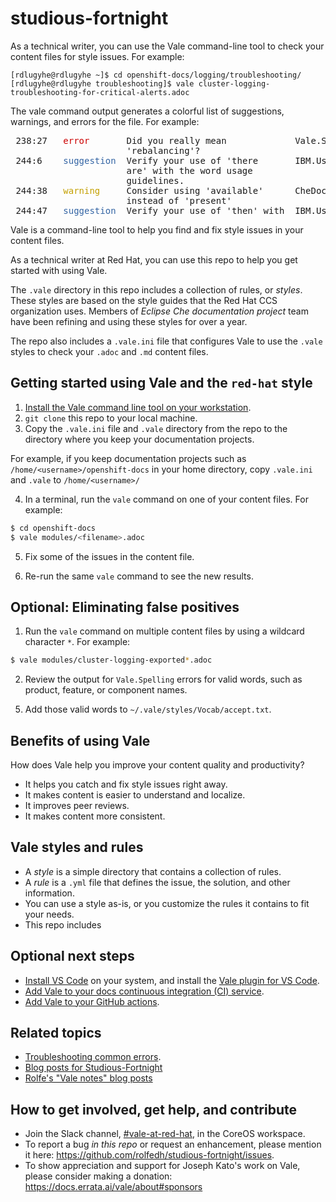 # studious-fortnight

As a technical writer, you can use the Vale command-line tool to check your content files for style issues. For example:
```
[rdlugyhe@rdlugyhe ~]$ cd openshift-docs/logging/troubleshooting/
[rdlugyhe@rdlugyhe troubleshooting]$ vale cluster-logging-troubleshooting-for-critical-alerts.adoc
```
The vale command output generates a colorful list of suggestions, warnings, and errors for the file. For example:

<pre> 238:27   <font color="#CC0000">error</font>       Did you really mean             Vale.Spelling       
                      &apos;rebalancing&apos;?                                      
 244:6    <font color="#3465A4">suggestion</font>  Verify your use of &apos;there       IBM.Usage           
                      are&apos; with the word usage                            
                      guidelines.                                         
 244:38   <font color="#C4A000">warning</font>     Consider using &apos;available&apos;      CheDocs.CommonTerms
                      instead of &apos;present&apos;                                
 244:47   <font color="#3465A4">suggestion</font>  Verify your use of &apos;then&apos; with  IBM.Usage  </pre>
 
Vale is a command-line tool to help you find and fix style issues in your content files.

As a technical writer at Red Hat, you can use this repo to help you get started with using Vale.

The `.vale` directory in this repo includes a collection of rules, or _styles_. These styles are based on the style guides that the Red Hat CCS organization uses. Members of _Eclipse Che documentation project_ team have been refining and using these styles for over a year.

The repo also includes a `.vale.ini` file that configures Vale to use the `.vale` styles to check your `.adoc` and `.md` content files.

## Getting started using Vale and the `red-hat` style

1. [Install the Vale command line tool on your workstation](https://docs.errata.ai/vale/install).
2. `git clone` this repo to your local machine.
3. Copy the `.vale.ini` file and `.vale` directory from the repo to the  directory where you keep your documentation projects.

  For example, if you keep documentation projects such as `/home/<username>/openshift-docs` in your home directory, copy `.vale.ini` and `.vale` to `/home/<username>/`

4. In a terminal, run the `vale` command on one of your content files. For example:
```bash
$ cd openshift-docs
$ vale modules/<filename>.adoc
```
5. Fix some of the issues in the content file.

6. Re-run the same `vale` command to see the new results.

## Optional: Eliminating false positives

1. Run the `vale` command on multiple content files by using a wildcard character `*`. For example:
```bash
$ vale modules/cluster-logging-exported*.adoc
```

2. Review the output for `Vale.Spelling` errors for valid words, such as product, feature, or component names.

<!-- 3. In your terminal window, open a new tab.

4. Make a vocabulary folder for you product by copying the `Che` folder in the `.vale/styles/Vocab` directory. For example:
```bash
$ cd ~/.vale/styles/Vocab/
$ cp -r Che Logging
```
 -->

5. Add those valid words to `~/.vale/styles/Vocab/accept.txt`.

## Benefits of using Vale

How does Vale help you improve your content quality and productivity?

* It helps you catch and fix style issues right away.
* It makes content is easier to understand and localize.
* It improves peer reviews.
* It makes content more consistent.

## Vale styles and rules

* A _style_ is a simple directory that contains a collection of rules.
* A _rule_ is a `.yml` file that defines the issue, the solution, and other information.
* You can use a style as-is, or you customize the rules it contains to fit your needs.
* This repo includes
<!-- * A _vocabulary_ is a simple directory that contains a collection of rules about your organization's -->


## Optional next steps

* [Install VS Code](https://code.visualstudio.com/docs/?dv=linux64_rpm) on your system, and install the [Vale plugin for VS Code](https://marketplace.visualstudio.com/items?itemName=errata-ai.vale-server).
* [Add Vale to your docs continuous integration (CI) service](https://docs.errata.ai/vale/install#using-vale-with-a-continuous-integration-ci-service).
* [Add Vale to your GitHub actions](https://github.com/errata-ai/vale-action).

## Related topics

* [Troubleshooting common errors](troubleshooting-common-errors.md).
* [Blog posts for Studious-Fortnight](vale-at-red-hat-blog.md)
* [Rolfe's "Vale notes" blog posts](https://rolfe.blog/category/vale/)

## How to get involved, get help, and contribute

* Join the Slack channel, [#vale-at-red-hat](https://coreos.slack.com/archives/C0218RXJK5E), in the CoreOS workspace.
* To report a bug _in this repo_ or request an enhancement, please mention it here: https://github.com/rolfedh/studious-fortnight/issues.
* To show appreciation and support for Joseph Kato's work on Vale, please consider making a donation: https://docs.errata.ai/vale/about#sponsors
